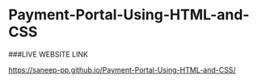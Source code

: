 # Payment-Portal-Using-HTML-and-CSS

###LIVE WEBSITE LINK

https://saneep-pp.github.io/Payment-Portal-Using-HTML-and-CSS/
